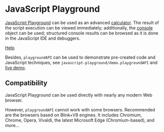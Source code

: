 # JavaScript Playground

[JavaScript Playground](https://SAKryukov.github.io/javascript-playground/JavaScript.Playground) can be used as an advanced [calculator](https://SAKryukov.github.io/javascript-playground/JavaScript.Playground). The result of the script execution can be viewed immediately; additionally, the [console](https://developer.mozilla.org/en-US/docs/Web/API/console) object can be used; structured console results can be browsed as it is done in the JavaScript IDE and debuggers.

[Help](https://SAKryukov.github.io/javascript-playground/JavaScript.Playground/help.html)

Besides, `playgroundAPI` can be used to demonstrate pre-created code and JavaScript techniques, see `javascript-playground/demo.playgroundAPI` and [live demo](https://SAKryukov.github.io/javascript-playground/demo.playgroundAPI/).

## Compatibility

JavaScript Playground can be used directly with nearly any modern Web browser.

However, `playgroundAPI` cannot work with some browsers. Recommended are the browsers based on Blink+V8 engines. It includes Chromium, Chrome, Opera, Vivaldi, the latest Microsoft Edge (Chromium-based), and more...
